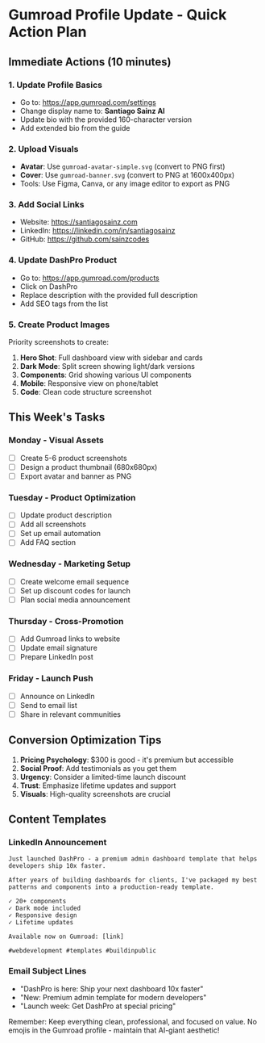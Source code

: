 # Gumroad Profile Update - Quick Action Plan

## Immediate Actions (10 minutes)

### 1. Update Profile Basics
- Go to: https://app.gumroad.com/settings
- Change display name to: **Santiago Sainz AI**
- Update bio with the provided 160-character version
- Add extended bio from the guide

### 2. Upload Visuals
- **Avatar**: Use `gumroad-avatar-simple.svg` (convert to PNG first)
- **Cover**: Use `gumroad-banner.svg` (convert to PNG at 1600x400px)
- Tools: Use Figma, Canva, or any image editor to export as PNG

### 3. Add Social Links
- Website: https://santiagosainz.com
- LinkedIn: https://linkedin.com/in/santiagosainz
- GitHub: https://github.com/sainzcodes

### 4. Update DashPro Product
- Go to: https://app.gumroad.com/products
- Click on DashPro
- Replace description with the provided full description
- Add SEO tags from the list

### 5. Create Product Images
Priority screenshots to create:
1. **Hero Shot**: Full dashboard view with sidebar and cards
2. **Dark Mode**: Split screen showing light/dark versions
3. **Components**: Grid showing various UI components
4. **Mobile**: Responsive view on phone/tablet
5. **Code**: Clean code structure screenshot

## This Week's Tasks

### Monday - Visual Assets
- [ ] Create 5-6 product screenshots
- [ ] Design a product thumbnail (680x680px)
- [ ] Export avatar and banner as PNG

### Tuesday - Product Optimization  
- [ ] Update product description
- [ ] Add all screenshots
- [ ] Set up email automation
- [ ] Add FAQ section

### Wednesday - Marketing Setup
- [ ] Create welcome email sequence
- [ ] Set up discount codes for launch
- [ ] Plan social media announcement

### Thursday - Cross-Promotion
- [ ] Add Gumroad links to website
- [ ] Update email signature
- [ ] Prepare LinkedIn post

### Friday - Launch Push
- [ ] Announce on LinkedIn
- [ ] Send to email list
- [ ] Share in relevant communities

## Conversion Optimization Tips

1. **Pricing Psychology**: $300 is good - it's premium but accessible
2. **Social Proof**: Add testimonials as you get them
3. **Urgency**: Consider a limited-time launch discount
4. **Trust**: Emphasize lifetime updates and support
5. **Visuals**: High-quality screenshots are crucial

## Content Templates

### LinkedIn Announcement
```
Just launched DashPro - a premium admin dashboard template that helps developers ship 10x faster.

After years of building dashboards for clients, I've packaged my best patterns and components into a production-ready template.

✓ 20+ components
✓ Dark mode included  
✓ Responsive design
✓ Lifetime updates

Available now on Gumroad: [link]

#webdevelopment #templates #buildinpublic
```

### Email Subject Lines
- "DashPro is here: Ship your next dashboard 10x faster"
- "New: Premium admin template for modern developers"
- "Launch week: Get DashPro at special pricing"

Remember: Keep everything clean, professional, and focused on value. No emojis in the Gumroad profile - maintain that AI-giant aesthetic!